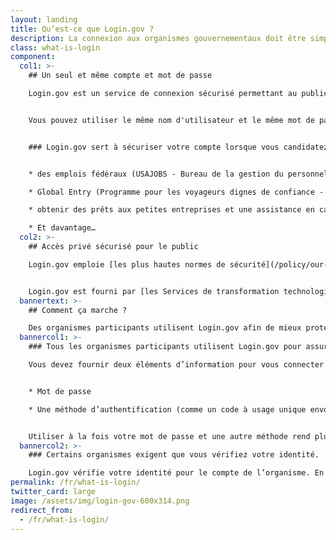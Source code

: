 ```yaml
---
layout: landing
title: Qu’est-ce que Login.gov ?
description: La connexion aux organismes gouvernementaux doit être simple — et sécurisée. already_have_an_account_banner: true
class: what-is-login
component:
  col1: >-
    ## Un seul et même compte et mot de passe

    Login.gov est un service de connexion sécurisé permettant au public d’accéder aux organismes fédéraux participants. Les organismes participants vous demanderont de créer un compte Login.gov afin de pouvoir accéder en toute sécurité aux informations vous concernant sur leur site Web ou application.


    Vous pouvez utiliser le même nom d'utilisateur et le même mot de passe pour accéder à n'importe quel organisme partenaire de Login.gov. Cela simplifie vos démarches et évite de devoir se souvenir de plusieurs noms d'utilisateur et mots de passe.


    ### Login.gov sert à sécuriser votre compte lorsque vous candidatez pour


    * des emplois fédéraux (USAJOBS - Bureau de la gestion du personnel)

    * Global Entry (Programme pour les voyageurs dignes de confiance - Département de la sécurité intérieure)

    * obtenir des prêts aux petites entreprises et une assistance en cas de catastrophe (Administration des petites entreprises)

    * Et davantage…
  col2: >-
    ## Accès privé sécurisé pour le public

    Login.gov emploie [les plus hautes normes de sécurité](/policy/our-security-practices/) pour protéger vos informations, y compris lors de la vérification de l’identité et [de l’authentification à deux facteurs](/help/get-started/authentication-methods/).


    Login.gov est fourni par [les Services de transformation technologique (TTS)](https://www.gsa.gov/tts).
  bannertext: >-
    ## Comment ça marche ?

    Des organismes participants utilisent Login.gov afin de mieux protéger leurs utilisateurs. Lorsque vous essayez de vous connecter à un organisme participant, vous êtes invité à vous connecter ou à créer un compte sur Login.gov avant de pouvoir accéder à votre profil auprès de cet organisme.
  bannercol1: >-
    ### Tous les organismes participants utilisent Login.gov pour assurer une connexion sécurisée.

    Vous devez fournir deux éléments d’information pour vous connecter en toute sécurité et protéger vos informations.


    * Mot de passe

    * Une méthode d’authentification (comme un code à usage unique envoyé sur votre téléphone ou une application d’authentification)


    Utiliser à la fois votre mot de passe et une autre méthode rend plus difficile l'accès à vos informations par des tiers.
  bannercol2: >-
    ### Certains organismes exigent que vous vérifiez votre identité.

    Login.gov vérifie votre identité pour le compte de l’organisme. En envoyant des informations personnelles identifiables telles qu’une pièce d’identité comportant votre photo, vous pourrez confirmer votre identité. Nous pouvons uniquement confirmer votre identité et ne déterminons pas l’admissibilité aux services des organismes.
permalink: /fr/what-is-login/
twitter_card: large
image: /assets/img/login-gov-600x314.png
redirect_from:
  - /fr/what-is-login/
---
```

